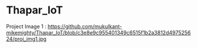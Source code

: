 # Thapar_IoT
 
Project Image 1 : 
https://github.com/mukulkant-mikemighty/Thapar_IoT/blob/c3e8e9c955401349c6515f1b2a3812d497525624/proj_img1.jpg
